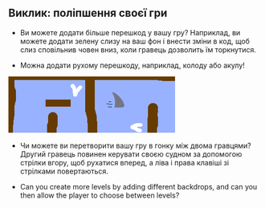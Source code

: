 ## Виклик: поліпшення своєї гри

- Ви можете додати більше перешкод у вашу гру? Наприклад, ви можете додати зелену слизу на ваш фон і внести зміни в код, щоб слиз сповільнив човен вниз, коли гравець дозволить їм торкнутися.

- Можна додати рухому перешкоду, наприклад, колоду або акулу!

![скріншот](images/boat-obstacles.png)

- Чи можете ви перетворити вашу гру в гонку між двома гравцями? Другий гравець повинен керувати своєю судном за допомогою стрілки вгору, щоб рухатися вперед, а ліва і права клавіші зі стрілками повертаються.

- Can you create more levels by adding different backdrops, and can you then allow the player to choose between levels?
